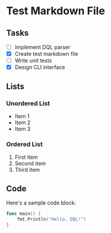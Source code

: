 # Test Markdown File

## Tasks

- [ ] Implement DQL parser
- [x] Create test markdown file
- [ ] Write unit tests
- [x] Design CLI interface

## Lists

### Unordered List

- Item 1
- Item 2
- Item 3

### Ordered List

1. First item
2. Second item
3. Third item

## Code

Here's a sample code block:

```go
func main() {
    fmt.Println("Hello, DQL!")
}
